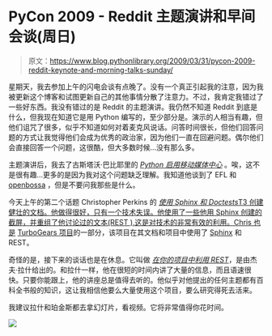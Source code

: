 # PyCon 2009 - Reddit 主题演讲和早间会谈(周日)

> 原文：<https://www.blog.pythonlibrary.org/2009/03/31/pycon-2009-reddit-keynote-and-morning-talks-sunday/>

星期天，我去参加上午的闪电会谈有点晚了。没有一个真正引起我的注意，因为我被更新这个博客和试图更新自己的其他事情分散了注意力。不过，我肯定我错过了一些好东西。我没有错过的是 Reddit 的主题演讲。我仍然不知道 Reddit 到底是什么，但我现在知道它是用 Python 编写的，至少部分是。演示的人相当有趣，但他们诅咒了很多，似乎不知道如何对着麦克风说话。问答时间很长，但他们回答问题的方式让我觉得他们会成为优秀的政治家，因为他们一直在回避问题。偶尔他们会直接回答一个问题，这很酷，但大多数时候...没有那么多。

主题演讲后，我去了古斯塔沃·巴比耶里的 [*Python 启用移动媒体中心*](http://us.pycon.org/2009/conference/schedule/event/84/) 。唉，这不是很有趣...更多的是因为我对这个问题缺乏理解。我知道他谈到了 EFL 和 [openbossa](code.openbossa.org) ，但是不要问我那些是什么。

今天上午的第二个话题 Christopher Perkins 的 [*使用 Sphinx 和 Doctests*T3 创建健壮的文档。他做得很好，只有一个技术失误。他使用了一些他用 Sphinx 创建的截屏，并重组了他讨论过的文本(REST ),这是对技术的非常有效的利用。Chris 也是](http://us.pycon.org/2009/conference/schedule/event/90/) [TurboGears 项目](http://turbogears.org/)的一部分，该项目在其文档和项目中使用了 [Sphinx](http://sphinx.pocoo.org/) 和 REST。

奇怪的是，接下来的谈话也是在休息。它叫做 [*在你的项目中利用 REST*](http://us.pycon.org/2009/conference/schedule/event/93/)，是由杰夫·拉什给出的。和拉什一样，他在很短的时间内讲了大量的信息，而且语速很快。只要你能跟上，他的讲座总是值得去听的。他似乎对他提出的任何主题都有百科全书般的知识，这让我相信他要么大量使用这个项目，要么研究得死去活来。

我建议拉什和珀金斯都去拿幻灯片，看视频。它将非常值得你花时间。

![](img/8533d4811617e11cef77f10e60e4360c.png)